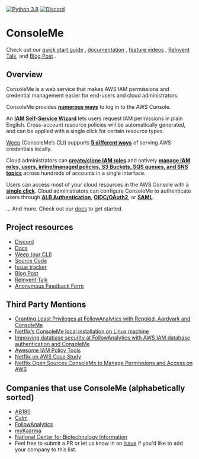 [![Python 3.8](https://img.shields.io/badge/python-3.8-blue.svg)](https://www.python.org/downloads/release/python-386/)
[![Discord](https://img.shields.io/discord/730908778299523072?label=Discord&logo=discord&style=flat-square)](https://discord.gg/nQVpNGGkYu)

# ConsoleMe

Check out our [quick start guide](https://hawkins.gitbook.io/consoleme/quick-start)
, [documentation](https://hawkins.gitbook.io/consoleme/)
, [feature videos](https://hawkins.gitbook.io/consoleme/feature-videos)
, [ReInvent Talk](https://www.youtube.com/watch?v=fXNRYcNyw0c&t=5s),
and [Blog Post](https://netflixtechblog.com/consoleme-a-central-control-plane-for-aws-permissions-and-access-fd09afdd60a8)
.

## Overview

ConsoleMe is a web service that makes AWS IAM permissions and credential management easier for end-users and cloud
administrators.

ConsoleMe provides [**numerous
ways**](https://hawkins.gitbook.io/consoleme/feature-videos/credentials/aws-console-login) to log in to the AWS Console.

An [**IAM Self-Service
Wizard**](https://hawkins.gitbook.io/consoleme/feature-videos/policy-management/self-service-iam-wizard) lets users
request IAM permissions in plain English. Cross-account resource policies will be automatically generated, and can be
applied with a single click for certain resource types.

[Weep](https://github.com/Netflix/weep) (ConsoleMe’s CLI) supports [**5 different
ways**](https://hawkins.gitbook.io/consoleme/weep-cli/cli) of serving AWS credentials locally.

Cloud administrators can [**create/clone IAM
roles**](https://hawkins.gitbook.io/consoleme/feature-videos/policy-management/role-creation-and-cloning) and natively [**manage
IAM roles, users, inline/managed policies, S3 Buckets, SQS queues, and SNS
topics**](https://hawkins.gitbook.io/consoleme/feature-videos/policy-management/policy-editor-for-iam-sqs-sns-and-s3)
across hundreds of accounts in a single interface.

Users can access most of your cloud resources in the AWS Console with a [**single
click**](https://hawkins.gitbook.io/consoleme/feature-videos/policy-management/multi-account-policies-management). Cloud
administrators can configure ConsoleMe to authenticate users through [**ALB
Authentication**](https://hawkins.gitbook.io/consoleme/configuration/authentication-and-authorization/alb-auth),
[**OIDC/OAuth2**](https://hawkins.gitbook.io/consoleme/configuration/authentication-and-authorization/oidc-oauth2-okta),
or [**SAML**](https://hawkins.gitbook.io/consoleme/configuration/authentication-and-authorization/saml-auth0).

… And more. Check out our [docs](https://hawkins.gitbook.io/consoleme/) to get started.

## Project resources

- [Discord](https://discord.gg/nQVpNGGkYu)
- [Docs](https://hawkins.gitbook.io/consoleme/)
- [Weep (our CLI)](https://github.com/netflix/weep)
- [Source Code](https://github.com/netflix/consoleme)
- [Issue tracker](https://github.com/netflix/consoleme/issues)
- [Blog Post](https://netflixtechblog.com/consoleme-a-central-control-plane-for-aws-permissions-and-access-fd09afdd60a8)
- [ReInvent Talk](https://www.youtube.com/watch?v=fXNRYcNyw0c&t=5s)
- [Anonymous Feedback Form](https://forms.gle/JVgmHVua3Tr7JVsr9)

## Third Party Mentions

- [Granting Least Privileges at FollowAnalytics with Repokid, Aardvark and ConsoleMe](https://medium.com/followanalytics/granting-least-privileges-at-followanalytics-with-repokid-aardvark-and-consoleme-895d8daf604a)
- [Netflix’s ConsoleMe local installation on Linux machine](https://kerneltalks.com/tools/netflixs-consoleme-local-installation-on-linux-machine/)
- [Improving database security at FollowAnalytics with AWS IAM database authentication and ConsoleMe](https://medium.com/followanalytics/improving-database-security-at-followanalytics-with-aws-iam-database-authentication-and-consoleme-d00ea8a6edef)
- [Awesome IAM Policy Tools](https://github.com/kdeldycke/awesome-iam#aws-policy-tools)
- [Netflix on AWS Case Study](https://aws.amazon.com/solutions/case-studies/netflix/)
- [Netflix Open Sources ConsoleMe to Manage Permissions and Access on AWS](infoq.com/news/2021/04/netflix-consoleme-aws/)

## Companies that use ConsoleMe (alphabetically sorted)

- [AB180](https://en.ab180.co/)
- [Calm](https://www.calm.com/)
- [FollowAnalytics](https://followanalytics.com/)
- [myKaarma](https://mykaarma.com/)
- [National Center for Biotechnology Information](https://www.ncbi.nlm.nih.gov/)
- Feel free to submit a PR or let us know in an [Issue](https://github.com/Netflix/consoleme/issues) if you'd like to
  add your company to this list.
